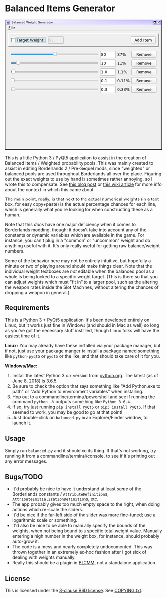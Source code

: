 Balanced Items Generator
========================

![Screenshot](screenshot.png)

This is a little Python 3 / PyQt5 application to assist in the creation
of Balanced Items / Weighted probability pools.  This was mainly created
to assist in editing Borderlands 2 / Pre-Sequel mods, since "weighted"
or balanced pools are used throughout Borderlands all over the place.
Figuring out the exact weights to use by hand is sometimes rather
annoying, so I wrote this to compensate.  See
[this blog post](http://www.gearboxsoftware.com/2013/09/inside-the-box-the-borderlands-2-loot-system/) or
[this wiki article](https://github.com/BLCM/BLCMods/wiki/Understanding-Borderlands-Weight-and-Probability-Values)
for more info about the context in which this came about.

The main point, really, is that next to the actual numerical weights (in a
text box, for easy copy+paste) is the actual percentage chances for each
line, which is generally what you're looking for when constructing these
as a human.

Note that this *does* have one major deficiency when it comes to Borderlands
modding, though: it doesn't take into account any of the constants or
dynamic variables which are available in the game.  For instance, you can't
plug in a "common" or "uncommon" weight and do anything useful with it.  It's
only really useful for getting raw balance/weight numbers.

Some of the behavior here may not be entirely intuitive, but hopefully a
minute or two of playing around should make things clear.  Note that the
individual weight textboxes are *not* editable when the balanced pool as a
whole is being locked to a specific weight target.  (This is there so that
you can adjust weights which must "fit in" to a larger pool, such as the
altering the weapon rates inside the Slot Machines, without altering the
chances of dropping a weapon in general.)

Requirements
------------

This is a Python 3 + PyQt5 application.  It's been developed entirely on
Linux, but it works just fine in Windows (and should in Mac as well) so long as
you've got the necessary stuff installed, though Linux folks will have the
easiest time of it.

**Linux:** You may already have these installed via your package manager,
but if not, just use your package manger to install a package named something
like `python-pyqt5` or `pyqt5` or the like, and that should take care of it
for you.

**Windows/Mac:**
1. Install the latest Python 3.x.x version from
  [python.org](https://www.python.org/downloads/).  The latest (as of June 8, 2018) is 3.6.5.
2. Be sure to check the option that says something like "Add Python.exe to path"
  or "Add Python to environment variables" when installing.
3. Hop out to a commandline/terminal/powershell and see if running the command
  `python -V` outputs something like `Python 3.6.4`.
4. If so, try just running `pip install PyQt5` or `pip3 install PyQt5`.  If that
  seemed to work, you may be good to go at that point!
5. Just double-click on `balanced.py` in an Explorer/Finder window, to launch
  it.

Usage
-----

Simply run `balanced.py` and it should do its thing.  If that's not
working, try running it from a commandline/terminal/console, to see if it's
printing out any error messages.

Bugs/TODO
---------

* It'd probably be nice to have it understand at least *some* of the Borderlands
  constants / `AttributeDefinition`s, `AttributeInitializationDefinition`s, etc.
* The app probably gives too much empty space to the right, when doing actions
  which re-scale the sliders.
* It'd be nice if the far-left side of the slider was more fine-tuned; use a
  logarithmic scale or something.
* It'd also be nice to be able to manually specify the bounds of the weights,
  when not being bound to a specific total weight value.  Manually entering a
  high number in the weight box, for instance, should probably auto-grow it.
* The code is a mess and nearly completely undocumented.  This was thrown together
  in an extremely ad-hoc fashion after I got sick of dealing with weights manually.
* Really this should be a plugin in [BLCMM](https://github.com/BLCM/BLCMods/wiki/Borderlands-Community-Mod-Manager),
  not a standalone application.

License
-------

This is licensed under the [3-clause BSD license](https://opensource.org/licenses/BSD-3-Clause).
See [COPYING.txt](COPYING.txt).
